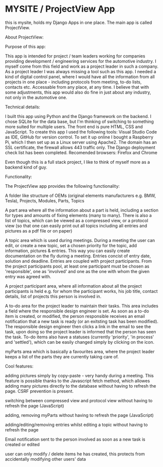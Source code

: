 # MYSITE / ProjectView App

this is mysite, holds my Django Apps in one place. The main app is called ProjectView.

About ProjectView:

Purpose of this app:

This app is intended for project / team leaders working for companies providing development / engineering services for the automotive industry. I myself come from this field and work as a project leader in such a company. As a project leader I was always missing a tool such as this app. I needed a kind of digital control panel, where I would have all the information from all projects in one place - including protocols from meeting, to-do lists, contacts etc. Accessable from any place, at any time. I believe that with some adjustments, this app would also do fine in just about any industry, not only in the automotive one.

Technical details:

I built this app using Python and the Django framework on the backend. I chose SQLite for the data base, but I'm thinking of switching to something more suited for multiple users. The front end is pure HTML, CSS and JavaScript. To create this app I used the following tools: Visual Studio Code as IDE, GitHub for version control. To set it up online I bought a Raspberry Pi, which I then set up as a Linux server using Apache2. The domain has an SSL certificate, the firewall allows 443 traffic only. The Django deployment check list has been completed. Recomended browsers: Firefox and Chrome

Even though this is a full stack project, I like to think of myself more as a backend kind of guy.

Functionality:

The ProjectView app provides the following functionality:

A folder like structure of OEMs (original elements manufacturers e.g. BMW, Tesla), Projects, Modules, Parts, Topics

A part area where all the information about a part is held, including a section for types and amounts of fixing elements (many to many). There is also a list of topics, which can be viewed as a compressed view, or a protocol view (so that one can easily print out all topics including all entries and pictures as a pdf file or on paper)

A topic area which is used during meetings. During a meeting the user can edit, or create a new topic, set a chosen priority for the topic, add information, pictures & entries. This way you can easily create documentation on the fly during a meeting. Entries concist of entry date, solution and deadline. Entries are coupled with project participants. From the project participants pool, at least one participant must be chosen as 'responsible', one as 'involved' and one as the one with whom the given entry was agreed with.

A project participant area, where all information about all the project participants is held e.g. for whom the participant works, his job title, contact details, list of projects this person is involved in.

A to-do area for the project leader to maintain their tasks. This area includes a field where the responsible design engineer is set. As soon as a to-do item is created, or modified, the person responsible receives an email notification that a new task is ready (or an exitsting task has been modified). The responsible design engineer then clicks a link in the email to see the task, upon doing so the project leader is informed that the person has seen the task. To-do items also have a statuses (currently 'priority', 'in process' and 'settled'), which can be easily changed simply by clicking on the icon.

myParts area which is basically a favourites area, where the project leader keeps a list of the parts they are currently taking care of.

Cool features:

adding pictures simply by copy-paste - very handy during a meeting. This feature is possible thanks to the Javascript fetch method, which allowes adding many pictures directly to the database without having to refresh the page. CSRF prevention is present.

switching between compressed view and protocol view without having to refresh the page (JavaScript)

adding, removing myParts without having to refresh the page (JavaScript)

adding/editing/removing entries whilst editing a topic without having to refresh the page

Email notification sent to the person involved as soon as a new task is created or edited

user can only modify / delete items he has created, this protects from accidentally modifying other users' data

